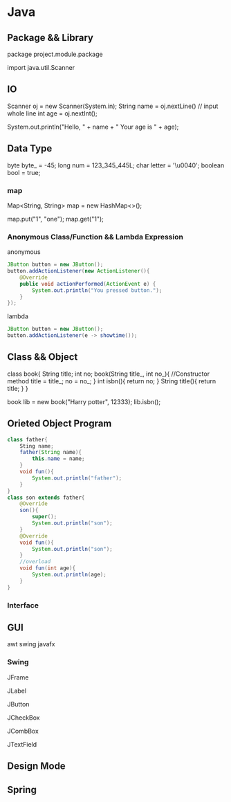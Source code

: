 # Java

## Package && Library

package project.module.package

import java.util.Scanner


## IO

Scanner oj = new Scanner(System.in);
String name = oj.nextLine()		// input whole line
int age = oj.nextInt();

System.out.println("Hello, " + name + " Your age is " + age);


## Data Type

byte byte_ = -45;
long num = 123_345_445L;
char letter = '\u0040';
boolean bool = true;

### map

Map<String, String> map = new HashMap<>();

map.put("1", "one");
map.get("1");
### Anonymous Class/Function && Lambda Expression

anonymous
```java
JButton button = new JButton();
button.addActionListener(new ActionListener(){
	@Override
	public void actionPerformed(ActionEvent e) {
		System.out.println("You pressed button.");
	}
});
```

lambda
```java
JButton button = new JButton();
button.addActionListener(e -> showtime());
```

## Class && Object

class book{
	String title;
	int no;
	book(String title_, int no_){	//Constructor method
		title = title_;
		no = no_;
	}
	int isbn(){
		return no;
	}
	String title(){
		return title;
	}
}

book lib = new book("Harry potter", 12333);
lib.isbn();

## Orieted Object Program

``` java
class father{
	Sting name;
	father(String name){
		this.name = name;
	}
	void fun(){
		System.out.println("father");
	}
}
class son extends father{
	@Override
	son(){
		super();
		System.out.println("son");
	}
	@Override
	void fun(){
		System.out.println("son");
	}
	//overload
	void fun(int age){
		System.out.println(age);
	}
}
```

### Interface


## GUI

awt
swing
javafx

### Swing
JFrame

JLabel

JButton

JCheckBox

JCombBox

JTextField


## Design Mode

## Spring


